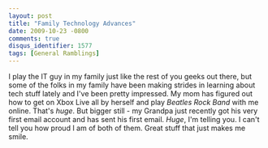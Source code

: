 ```yaml
---
layout: post
title: "Family Technology Advances"
date: 2009-10-23 -0800
comments: true
disqus_identifier: 1577
tags: [General Ramblings]
---
```

I play the IT guy in my family just like the rest of you geeks out
there, but some of the folks in my family have been making strides in
learning about tech stuff lately and I've been pretty impressed. My mom
has figured out how to get on Xbox Live all by herself and play *Beatles
Rock Band* with me online. That's *huge*. But bigger still - my Grandpa
just recently got his very first email account and has sent his first
email. *Huge*, I'm telling you. I can't tell you how proud I am of both
of them. Great stuff that just makes me smile.


